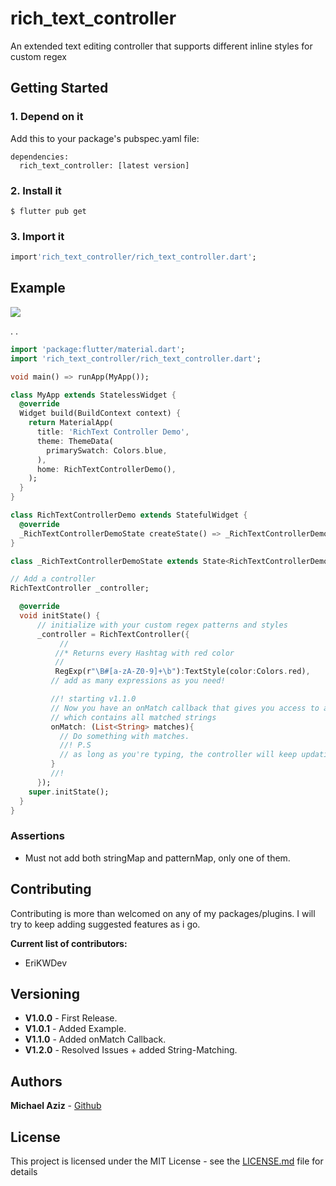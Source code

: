 # rich_text_controller

An extended text editing controller that supports different inline styles for custom regex

## Getting Started

### 1. Depend on it

Add this to your package's pubspec.yaml file:

```
dependencies:
  rich_text_controller: [latest version]
```

### 2. Install it

```
$ flutter pub get
```

### 3. Import it

```dart
import'rich_text_controller/rich_text_controller.dart';
```

## Example

![](lib/demo.gif)

.
.

```dart
import 'package:flutter/material.dart';
import 'rich_text_controller/rich_text_controller.dart';

void main() => runApp(MyApp());

class MyApp extends StatelessWidget {
  @override
  Widget build(BuildContext context) {
    return MaterialApp(
      title: 'RichText Controller Demo',
      theme: ThemeData(
        primarySwatch: Colors.blue,
      ),
      home: RichTextControllerDemo(),
    );
  }
}

class RichTextControllerDemo extends StatefulWidget {
  @override
  _RichTextControllerDemoState createState() => _RichTextControllerDemoState();
}

class _RichTextControllerDemoState extends State<RichTextControllerDemo> {

// Add a controller
RichTextController _controller;

  @override
  void initState() {
      // initialize with your custom regex patterns and styles
      _controller = RichTextController({
           //
          //* Returns every Hashtag with red color
          //
          RegExp(r"\B#[a-zA-Z0-9]+\b"):TextStyle(color:Colors.red),
         // add as many expressions as you need!

         //! starting v1.1.0
         // Now you have an onMatch callback that gives you access to a List<String>
         // which contains all matched strings
         onMatch: (List<String> matches){
           // Do something with matches.
           //! P.S
           // as long as you're typing, the controller will keep updating the list.
         }
         //!
      });
    super.initState();
  }
}
```

### Assertions

- Must not add both stringMap and patternMap, only one of them.

## Contributing

Contributing is more than welcomed on any of my packages/plugins.
I will try to keep adding suggested features as i go.

**Current list of contributors:**

- EriKWDev

## Versioning

- **V1.0.0** - First Release.
- **V1.0.1** - Added Example.
- **V1.1.0** - Added onMatch Callback.
- **V1.2.0** - Resolved Issues + added String-Matching.

## Authors

**Michael Aziz** - [Github](https://github.com/micwaziz)

## License

This project is licensed under the MIT License - see the [LICENSE.md](LICENSE.md) file for details
